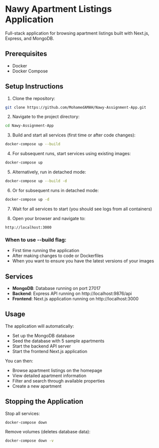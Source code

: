 # Nawy Apartment Listings Application

Full-stack application for browsing apartment listings built with Next.js, Express, and MongoDB.

## Prerequisites

- Docker
- Docker Compose

## Setup Instructions

1. Clone the repository:
```bash
git clone https://github.com/MohamedAMAH/Nawy-Assignment-App.git
```

2. Navigate to the project directory:
```bash
cd Nawy-Assignment-App
```

3. Build and start all services (first time or after code changes):
```bash
docker-compose up --build
```

4. For subsequent runs, start services using existing images:
```bash
docker-compose up
```

5. Alternatively, run in detached mode:
```bash
docker-compose up --build -d
```

6. Or for subsequent runs in detached mode:
```bash
docker-compose up -d
```

7. Wait for all services to start (you should see logs from all containers)

8. Open your browser and navigate to:
```
http://localhost:3000
```

### When to use --build flag:
- First time running the application
- After making changes to code or Dockerfiles
- When you want to ensure you have the latest versions of your images

## Services

- **MongoDB**: Database running on port 27017
- **Backend**: Express API running on http://localhost:9876/api
- **Frontend**: Next.js application running on http://localhost:3000

## Usage

The application will automatically:
- Set up the MongoDB database
- Seed the database with 5 sample apartments
- Start the backend API server
- Start the frontend Next.js application

You can then:
- Browse apartment listings on the homepage
- View detailed apartment information
- Filter and search through available properties
- Create a new apartment

## Stopping the Application

Stop all services:
```bash
docker-compose down
```

Remove volumes (deletes database data):
```bash
docker-compose down -v
```
